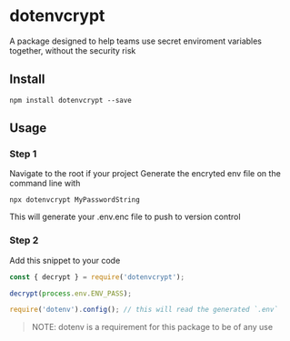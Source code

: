 # dotenvcrypt
A package designed to help teams use secret enviroment variables together, without the security risk

## Install
```
npm install dotenvcrypt --save
```

## Usage
### Step 1
Navigate to the root if your project
Generate the encryted env file on the command line with
```
npx dotenvcrypt MyPasswordString
```
This will generate your .env.enc file to push to version control

### Step 2
Add this snippet to your code
```javascript
const { decrypt } = require('dotenvcrypt');

decrypt(process.env.ENV_PASS);

require('dotenv').config(); // this will read the generated `.env`
```
> NOTE: dotenv is a requirement for this package to be of any use
